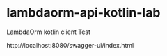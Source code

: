 # lambdaorm-api-kotlin-lab

LambdaOrm kotlin client Test

  http://localhost:8080/swagger-ui/index.html
  
